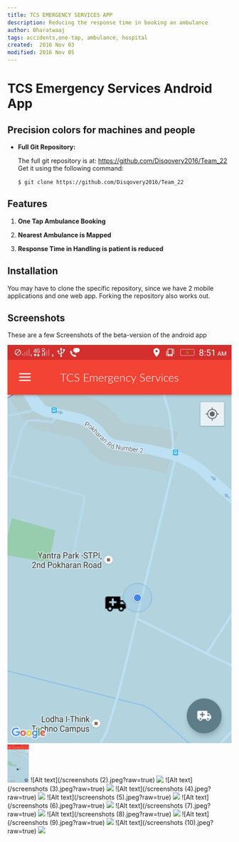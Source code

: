 ```yaml
---
title: TCS EMERGENCY SERVICES APP
description: Reducing the response time in booking an ambulance
author: Bharatwaaj
tags: accidents,one-tap, ambulance, hospital
created:  2016 Nov 03
modified: 2016 Nov 05
---
```


TCS Emergency Services Android App
==================================

## Precision colors for machines and people

*   **Full Git Repository:**

    The full git repository is at: <https://github.com/Disqovery2016/Team_22>
    Get it using the following command:

        $ git clone https://github.com/Disqovery2016/Team_22


Features
--------

1. **One Tap Ambulance Booking**

2. **Nearest Ambulance is Mapped**

3. **Response Time in Handling is patient is reduced**

Installation
------------

You may have to clone the specific repository, since we have 2 mobile applications and one web app.
Forking the repository also works out.


Screenshots
-----------

These are a few Screenshots of the beta-version of the android app

![Alt text](https://github.com/Disqovery2016/Team_22/blob/master/screenshots%20(1).jpeg)
<img src="https://github.com/Disqovery2016/Team_22/blob/master/screenshots%20(1).jpeg?raw=true" width="48">
![Alt text](/screenshots (2).jpeg?raw=true)
<img src="https://github.com/Disqovery2016/Team_22" width="48">
![Alt text](/screenshots (3).jpeg?raw=true)
<img src="https://github.com/Disqovery2016/Team_22" width="48">
![Alt text](/screenshots (4).jpeg?raw=true)
<img src="https://github.com/Disqovery2016/Team_22" width="48">
![Alt text](/screenshots (5).jpeg?raw=true)
<img src="https://github.com/Disqovery2016/Team_22" width="48">
![Alt text](/screenshots (6).jpeg?raw=true)
<img src="https://github.com/Disqovery2016/Team_22" width="48">
![Alt text](/screenshots (7).jpeg?raw=true)
<img src="https://github.com/Disqovery2016/Team_22" width="48">
![Alt text](/screenshots (8).jpeg?raw=true)
<img src="https://github.com/Disqovery2016/Team_22" width="48">
![Alt text](/screenshots (9).jpeg?raw=true)
<img src="https://github.com/Disqovery2016/Team_22" width="48">
![Alt text](/screenshots (10).jpeg?raw=true)
<img src="https://github.com/Disqovery2016/Team_22" width="48">